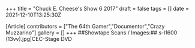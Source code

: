 +++
title = "Chuck E. Cheese's Show 6 2017"
draft = false
tags = []
date = 2021-12-10T13:25:30Z

[Article]
contributors = ["The 64th Gamer","Documentor","Crazy Muzzarino"]
gallery = []
+++
##Showtape Scans / Images:##
<gallery>
s-l1600 (13vv).jpg|CEC-Stage DVD
</gallery>